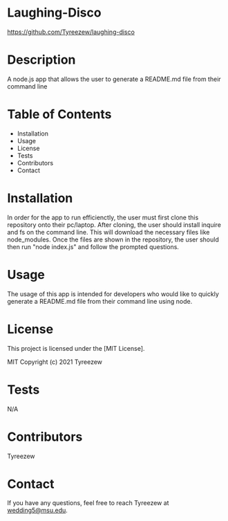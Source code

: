 # Laughing-Disco
https://github.com/Tyreezew/laughing-disco

# Description
A node.js app that allows the user to generate a README.md file from their command line

# Table of Contents
* Installation
* Usage 
* License
* Tests
* Contributors
* Contact

# Installation
In order for the app to run efficienctly, the user must first clone this repository onto their pc/laptop. After cloning, the user should install inquire and fs on the command line. This will download the necessary files like node_modules. Once the files are shown in the repository, the user should then run "node index.js" and follow the prompted questions.

# Usage
The usage of this app is intended for developers who would like to quickly generate a README.md file from their command line using node.

# License 
This project is licensed under the [MIT License]. 

MIT Copyright (c) 2021 Tyreezew

# Tests
N/A

# Contributors
Tyreezew

# Contact
If you have any questions, feel free to reach Tyreezew at wedding5@msu.edu. 
  
